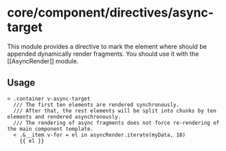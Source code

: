 # core/component/directives/async-target

This module provides a directive to mark the element where should be appended dynamically render fragments.
You should use it with the [[AsyncRender]] module.

## Usage

```
< .container v-async-target
  /// The first ten elements are rendered synchronously.
  /// After that, the rest elements will be split into chunks by ten elements and rendered asynchronously.
  /// The rendering of async fragments does not force re-rendering of the main component template.
  < .&__item v-for = el in asyncRender.iterate(myData, 10)
    {{ el }}
```
